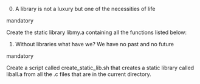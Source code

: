0. A library is not a luxury but one of the necessities of life

mandatory

Create the static library libmy.a containing all the functions listed below:
1. Without libraries what have we? We have no past and no future

mandatory

Create a script called create_static_lib.sh that creates a static library called liball.a from all the .c files that are in the current directory.




